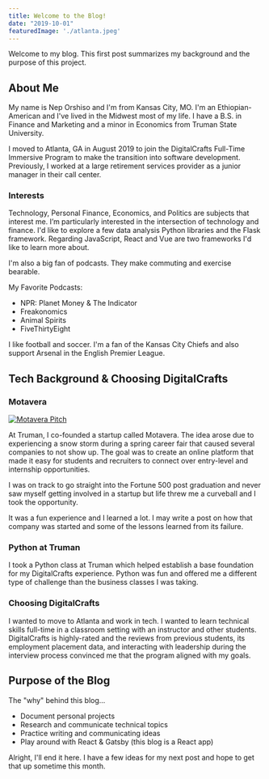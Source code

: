 ```yaml
---
title: Welcome to the Blog!
date: "2019-10-01"
featuredImage: './atlanta.jpeg'
---
```


Welcome to my blog. This first post summarizes my background and the purpose of this project.

<!-- end -->

## About Me

My name is Nep Orshiso and I'm from Kansas City, MO. I'm an Ethiopian-American and I've lived in the Midwest most of my life. I have a B.S. in Finance and Marketing and a minor in Economics from Truman State University.

I moved to Atlanta, GA in August 2019 to join the DigitalCrafts Full-Time Immersive Program to make the transition into software development. Previously, I worked at a large retirement services provider as a junior manager in their call center.

### Interests

Technology, Personal Finance, Economics, and Politics are subjects that interest me. I’m particularly interested in the intersection of technology and finance. I'd like to explore a few data analysis Python libraries and the Flask framework. Regarding JavaScript, React and Vue are two frameworks I'd like to learn more about.

I'm also a big fan of podcasts. They make commuting and exercise bearable.

My Favorite Podcasts:

* NPR: Planet Money & The Indicator
* Freakonomics
* Animal Spirits
* FiveThirtyEight

I like football and soccer. I'm a fan of the Kansas City Chiefs and also support Arsenal in the English Premier League.

## Tech Background & Choosing DigitalCrafts

### Motavera 

[![Motavera Pitch](http://img.youtube.com/vi/1gxzF3Z9cgg/0.jpg)](https://www.youtube.com/watch?v=1gxzF3Z9cgg "Motavera Pitch")

At Truman, I co-founded a startup called Motavera. The idea arose due to experiencing a snow storm during a spring career fair that caused several companies to not show up. The goal was to create an online platform that made it easy for students and recruiters to connect over entry-level and internship opportunities.

I was on track to go straight into the Fortune 500 post graduation and never saw myself getting involved in a startup but life threw me a curveball and I took the opportunity.

It was a fun experience and I learned a lot. I may write a post on how that company was started and some of the lessons learned from its failure.

### Python at Truman

I took a Python class at Truman which helped establish a base foundation for my DigitalCrafts experience. Python was fun and offered me a different type of challenge than the business classes I was taking.

### Choosing DigitalCrafts

I wanted to move to Atlanta and work in tech. I wanted to learn technical skills full-time in a classroom setting with an instructor and other students. DigitalCrafts is highly-rated and the reviews from previous students, its employment placement data, and interacting with leadership during the interview process convinced me that the program aligned with my goals.

## Purpose of the Blog

The "why" behind this blog...

* Document personal projects
* Research and communicate technical topics
* Practice writing and communicating ideas
* Play around with React & Gatsby (this blog is a React app)

Alright, I'll end it here. I have a few ideas for my next post and hope to get that up sometime this month.
